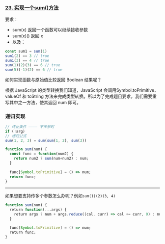 ### [23. 实现一个sum()方法](https://bigfrontend.dev/zh/problem/create-a-sum)

要求：

+ sum(x) 返回一个函数可以继续接收参数
+ sum(x)() 返回 x
+ 以及：

~~~js
const sum1 = sum(1)
sum1(2) == 3 // true
sum1(3) == 4 // true
sum(1)(2)(3) == 6 // true
sum(5)(-1)(2) == 6 // true
~~~

如何实现函数与原始值比较返回 Boolean 结果呢？

根据 JavaScript 的类型转换我们知道，JavaScript 会调用Symbol.toPrimitive、 valueOf 和 toString 方法来完成类型转换。所以为了完成题目要求，我们需要重写其中之一方法，使其返回 num 即可。



### 递归实现

~~~js
// 终止条件 ———— 不传参时
if (!arg)
// 递归公式
sum(1, 2, 3) = sum(sum(1, 2), sum(3))
~~~





~~~js
function sum(num) {
  const func = function(num2) { 
    return num2 ? sum(num+num2) : num;
  }
  
  func[Symbol.toPrimitive] = () => num;
  return func; 
}
~~~

-----------------

如果想要支持传多个参数怎么办呢？例如`sum(1)(2)(3, 4)`

~~~js
function sum(num) {
  return function(...args) {
    return args ? num + args.reduce((cal, curr) => cal += curr, 0) : num; 
  }

  func[Symbol.toPrimitive] = () => num;
  return func; 
}
~~~

